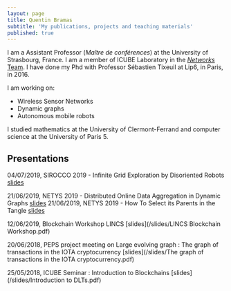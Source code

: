 ```yaml
---
layout: page
title: Quentin Bramas
subtitle: 'My publications, projects and teaching materials'
published: true
---
```



I am a Assistant Professor (*Maître de conférences*) at the University of Strasbourg, France. I am a member of ICUBE Laboratory in the [*Networks* Team](http://icube-reseaux.unistra.fr/fr/index.php/Accueil). I have done my Phd with Professor Sébastien Tixeuil at Lip6, in Paris, in 2016.

I am working on:

 - Wireless Sensor Networks
 - Dynamic graphs
 - Autonomous mobile robots

I studied mathematics at the University of Clermont-Ferrand and computer science at the University of Paris 5.

## Presentations


04/07/2019, SIROCCO 2019 - Infinite Grid Exploration by Disoriented Robots [slides](/slides/sirocco2019)

21/06/2019, NETYS 2019 - Distributed Online Data Aggregation in Dynamic Graphs  [slides](/slides/NETYS_2019_DODA.pdf)
21/06/2019, NETYS 2019 - How To Select its Parents in the Tangle  [slides](/slides/NETYS_2019_Tangle.pdf)

12/06/2019, Blockchain Workshop LINCS  [slides](/slides/LINCS Blockchain Workshop.pdf)

20/06/2018, PEPS project meeting on Large evolving graph : The graph of transactions in the IOTA cryptocurrency  [slides](/slides/The graph of transactions in the IOTA cryptocurrency.pdf)

25/05/2018, ICUBE Seminar : Introduction to Blockchains [slides](/slides/Introduction to DLTs.pdf)
